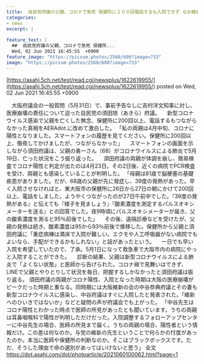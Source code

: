 ```yaml
---
title:  自民党府議の父親、コロナで急死 保健所に２００回電話するも入院できず なお維新府議とその家族は即入院  
categories:
- news
excerpt: |
  
feature_text: |
  ##  自民党府議の父親、コロナで急死 保健所...
  Wed, 02 Jun 2021 16:45:55  +0900
feature_image: "https://picsum.photos/2560/600?image=733"
image: "https://picsum.photos/2560/600?image=733"
---
```


[https://asahi.5ch.net/test/read.cgi/newsplus/1622619955/](https://asahi.5ch.net/test/read.cgi/newsplus/1622619955/)
posted on Wed, 02 Jun 2021 16:45:55  +0900

<!--more-->

　大阪府議会の一般質問（5月31日）で、事前予告なしに吉村洋文知事に対し、医療崩壊の責任について迫った自民党の須田旭（あきら）府議。 　新型コロナウイルス感染で父親を亡くした無念、保健所に200回以上、電話するもつながらなかった真相をAERAdot.に改めて激白した。 「私の両親は4月中旬、コロナに陽性となりました。スマートフォンの履歴を見てください。保健所に200回以上、徹夜してかけましたが、つながらなかった」 　スマートフォンの画面を示しながら須田府議は、父親の勇一さん（68）がコロナウイルスによる肺炎で5月19日、亡った状況をこう振り返った。 　須田府議の両親が体調を崩し、簡易検査でコロナ陽性と判定が出たのは4月23日。その2日後、近くの病院でPCR検査を受け、両親とも感染していることが判明した。 「母親は81歳で脳梗塞の基礎疾患がありました。だが、68歳の父親が先に発症し、39度の発熱があった。早く入院させなければと、東大阪市の保健所に26日から27日の朝にかけて200回以上、電話をしました。ようやくつながったのが27日午前中でした。『39度の発熱がある』と伝えても『様子を見ましょう』『酸素濃度を測定するパルスオキシメーターを送る』との回答でした。夜9時頃にパルスオキシメーターが届き、父の酸素濃度を測ると95％前後でした」 　その後、遠隔診療などを受けたが、父親の発熱は続き、酸素濃度は95から93％前後で推移した。保健所から父親と須田府議に「重症病棟は満床で入院が難しい。エクモや人工呼吸器がない病院でもよいなら、手配ができるかもしれない」と話があったという。 　一日でも早い入院を希望していたので、了承。5月1日になって救急車で大阪市内の病院にやっと入院することができた。 　診断の結果、父親は新型コロナウイルスによる肺炎で「よくない状態」と医師から告げられた。コロナ禍で見舞いはできず、LINEで父親とやりとりして状況を毎日、把握するしかなかったと須田府議は振り返る。 須田府議の両親がコロナ陽性、入院となった時期は大阪の医療崩壊がピークだった時期と重なる。同時期には大阪維新の会の中谷恭典府議とその妻も新型コロナウイルスに感染し、中谷府議はすぐに入院したと発表された。「維新へのひいきではないか」などと疑問の声が府議会でも上がった。 「中谷先生はコロナ陽性とわかった時点で医師の所見があったとも聞いています。うちの両親は耳鼻咽喉科で陽性が判明しただけだった。入院調整するフォローアップセンターに中谷先生の場合、医師の所見まで届く。うちの両親の場合、陽性者という情報だけ。この差は何なのか。与党の維新の先生ということで何らかの忖度があったのか。本当に医師や保健所の判断なのか。そこはブラックボックスです。ただ、そうした理由で命の選別があってはいけないと思う」 全文 https://dot.asahi.com/dot/photoarticle/2021060100062.html?page=1

